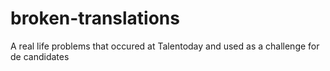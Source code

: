 # broken-translations
A real life problems that occured at Talentoday and used as a challenge for de candidates

